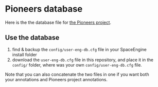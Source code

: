 # Pioneers database
Here is the the database file for [the Pioneers project](https://github.com/aluriak/se-pioneers).


## Use the database

1. find & backup the `config/user-eng-db.cfg` file in your SpaceEngine install folder
2. download the `user-eng-db.cfg` file in this repository, and place it in the `config/` folder, where was your own `config/user-eng-db.cfg` file.

Note that you can also concatenate the two files in one if you want both your annotations
and Pioneers project annotations.
